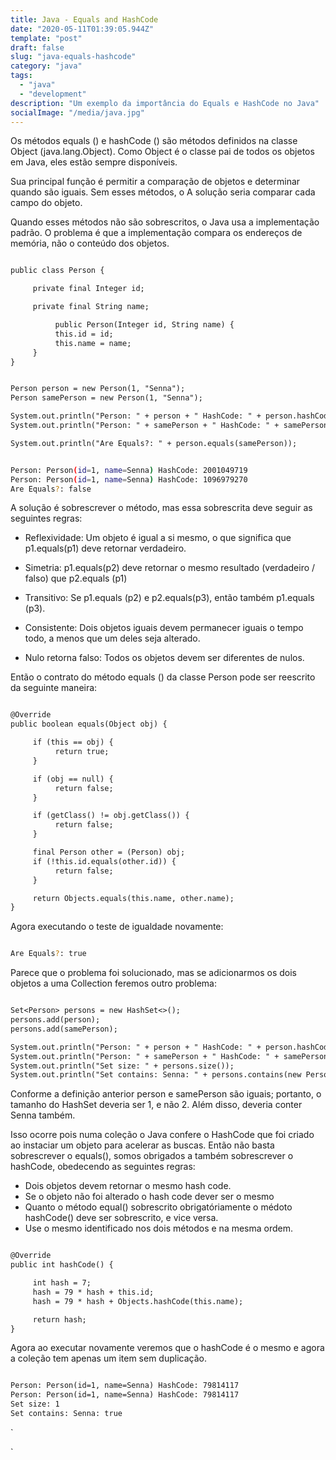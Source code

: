 ```yaml
---
title: Java - Equals and HashCode
date: "2020-05-11T01:39:05.944Z"
template: "post"
draft: false
slug: "java-equals-hashcode"
category: "java"
tags:
  - "java"
  - "development"
description: "Um exemplo da importância do Equals e HashCode no Java"
socialImage: "/media/java.jpg"
---
```


Os métodos equals () e hashCode () são métodos definidos na classe Object (java.lang.Object). Como Object é o
classe pai de todos os objetos em Java, eles estão sempre disponíveis.

Sua principal função é permitir a comparação de objetos e determinar quando são iguais. Sem esses métodos, o
A solução seria comparar cada campo do objeto.

Quando esses métodos não são sobrescritos, o Java usa a implementação padrão. O problema é que a implementação compara 
os endereços de memória, não o conteúdo dos objetos.

```jsp

public class Person {

     private final Integer id;

     private final String name;

          public Person(Integer id, String name) {
          this.id = id;
          this.name = name;
     }
}

```

```jsp

Person person = new Person(1, "Senna");
Person samePerson = new Person(1, "Senna");

System.out.println("Person: " + person + " HashCode: " + person.hashCode());
System.out.println("Person: " + samePerson + " HashCode: " + samePerson.hashCode());

System.out.println("Are Equals?: " + person.equals(samePerson));

```

```bash

Person: Person(id=1, name=Senna) HashCode: 2001049719
Person: Person(id=1, name=Senna) HashCode: 1096979270
Are Equals?: false

```

A solução é sobrescrever o método, mas essa sobrescrita deve seguir as seguintes regras:

- Reflexividade: Um objeto é igual a si mesmo, o que significa que p1.equals(p1) deve retornar verdadeiro.

- Simetria: p1.equals(p2) deve retornar o mesmo resultado (verdadeiro / falso) que p2.equals (p1)

- Transitivo: Se p1.equals (p2) e p2.equals(p3), então também p1.equals (p3).

- Consistente: Dois objetos iguais devem permanecer iguais o tempo todo, a menos que um deles seja alterado.

- Nulo retorna falso: Todos os objetos devem ser diferentes de nulos.

Então o contrato do método equals () da classe Person pode ser reescrito da seguinte maneira:

```jsp

@Override
public boolean equals(Object obj) {

     if (this == obj) {
          return true;
     }

     if (obj == null) {
          return false;
     }

     if (getClass() != obj.getClass()) {
          return false;
     }

     final Person other = (Person) obj;
     if (!this.id.equals(other.id)) {
          return false;
     }

     return Objects.equals(this.name, other.name);
}

```

Agora executando o teste de igualdade novamente:

```bash

Are Equals?: true

```

Parece que o problema foi solucionado, mas se adicionarmos os dois objetos a uma Collection feremos outro problema:

```jsp

Set<Person> persons = new HashSet<>();
persons.add(person);
persons.add(samePerson);

System.out.println("Person: " + person + " HashCode: " + person.hashCode());
System.out.println("Person: " + samePerson + " HashCode: " + samePerson.hashCode());
System.out.println("Set size: " + persons.size());
System.out.println("Set contains: Senna: " + persons.contains(new Person(1, "Senna")));

```

Conforme a definição anterior person e samePerson são iguais; portanto, o tamanho do HashSet deveria ser 1, e não 2. 
Além disso, deveria conter Senna também. 

Isso ocorre pois numa coleção o Java confere o HashCode que foi criado ao instaciar um objeto para acelerar as buscas. 
Então não basta sobrescrever o equals(), somos obrigados a também sobrescrever o hashCode, obedecendo as 
seguintes regras:

- Dois objetos devem retornar o mesmo hash code.
- Se o objeto não foi alterado o hash code dever ser o mesmo
- Quanto o método equal() sobrescrito obrigatóriamente o médoto hashCode() deve ser sobrescrito, e vice versa.
- Use o mesmo identificado nos dois métodos e na mesma ordem. 

```jsp

@Override
public int hashCode() {

     int hash = 7;
     hash = 79 * hash + this.id;
     hash = 79 * hash + Objects.hashCode(this.name);

     return hash;
}

```

Agora ao executar novamente veremos que o hashCode é o mesmo e agora a coleção tem apenas um item sem duplicação.

```jsp

Person: Person(id=1, name=Senna) HashCode: 79814117
Person: Person(id=1, name=Senna) HashCode: 79814117
Set size: 1
Set contains: Senna: true

```




`


`


 



